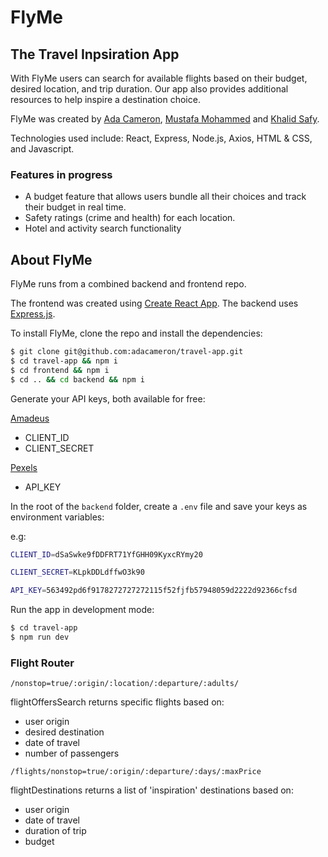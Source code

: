 # FlyMe

## The Travel Inpsiration App

With FlyMe users can search for available flights based on their budget, desired location, and trip duration. Our app also provides additional resources to help inspire a destination choice. 
 
FlyMe was created by [Ada Cameron](https://github.com/adacameron), [Mustafa Mohammed](https://github.com/mustafamohamed-web) and [Khalid Safy](https://github.com/DaXian88).

Technologies used include: React, Express, Node.js, Axios, HTML & CSS, and Javascript.  

### Features in progress
<ul> 
    <li>A budget feature that allows users bundle all their choices and track their budget in real time.</li>
    <li>Safety ratings (crime and health) for each location.</li>
     <li>Hotel and activity search functionality</li>

</ul>

## About FlyMe

FlyMe runs from a combined backend and frontend repo.

The frontend was created using [Create React App](https://github.com/facebook/create-react-app).
The backend uses [Express.js](https://expressjs.com/).

To install FlyMe, clone the repo and install the dependencies:

```sh
$ git clone git@github.com:adacameron/travel-app.git
$ cd travel-app && npm i
$ cd frontend && npm i
$ cd .. && cd backend && npm i
```

Generate your API keys, both available for free:

[Amadeus](https://developers.amadeus.com/get-started/get-started-with-self-service-apis-335)
- CLIENT_ID
- CLIENT_SECRET


[Pexels](https://www.pexels.com/api/)
- API_KEY


In the root of the `backend` folder, create a `.env` file and save your keys as environment variables:

e.g: 

```sh
CLIENT_ID=dSaSwke9fDDFRT71YfGHH09KyxcRYmy20

CLIENT_SECRET=KLpkDDLdffwO3k90

API_KEY=563492pd6f9178272727272115f52fjfb57948059d2222d92366cfsd
```


Run the app in development mode:

```sh
$ cd travel-app
$ npm run dev
```

### Flight Router

`/nonstop=true/:origin/:location/:departure/:adults/`

flightOffersSearch returns specific flights based on:
- user origin
- desired destination
- date of travel
- number of passengers


`/flights/nonstop=true/:origin/:departure/:days/:maxPrice`

flightDestinations returns a list of 'inspiration' destinations based on:
- user origin
- date of travel
- duration of trip
- budget
